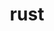 ---
title: "rust"
layout: cache
categories: [package, develop-2023-06-25]
meta: {"versions": ["1.70.0"], "compilers": ["gcc@=11.1.0", "gcc@=11.3.0"], "oss": ["ubuntu20.04", "ubuntu22.04"], "platforms": ["linux"], "targets": ["ppc64le", "x86_64", "x86_64_v3"], "stacks": ["e4s", "e4s-oneapi", "e4s-power", "ml-linux-x86_64-cpu", "ml-linux-x86_64-cuda", "ml-linux-x86_64-rocm", "root"], "num_specs": 4, "num_specs_by_stack": {"e4s": 1, "root": 4, "ml-linux-x86_64-rocm": 1, "ml-linux-x86_64-cpu": 1, "ml-linux-x86_64-cuda": 1, "e4s-power": 1, "e4s-oneapi": 1}}
spec_details: [{"hash": "nd2c4yzadipbpc7bw7dxgtyrgnzhacvb", "compiler": "gcc@=11.1.0", "versions": ["1.70.0"], "os": "ubuntu20.04", "platform": "linux", "target": "x86_64_v3", "variants": ["~analysis", "build_system=generic", "+clippy", "~docs", "+rustfmt", "+src"], "stacks": ["e4s", "root"], "size": "-", "tarball": "https://binaries.spack.io/releases/develop-2023-06-25/build_cache/linux-ubuntu20.04-x86_64_v3/gcc-11.1.0/rust-1.70.0/linux-ubuntu20.04-x86_64_v3-gcc-11.1.0-rust-1.70.0-nd2c4yzadipbpc7bw7dxgtyrgnzhacvb.spack"}, {"hash": "ayahattwyoiqxsbq5efpife3penykzcr", "compiler": "gcc@=11.3.0", "versions": ["1.70.0"], "os": "ubuntu22.04", "platform": "linux", "target": "x86_64_v3", "variants": ["~analysis", "build_system=generic", "+clippy", "~docs", "+rustfmt", "+src"], "stacks": ["ml-linux-x86_64-rocm", "ml-linux-x86_64-cpu", "root", "ml-linux-x86_64-cuda"], "size": "-", "tarball": "https://binaries.spack.io/releases/develop-2023-06-25/build_cache/linux-ubuntu22.04-x86_64_v3/gcc-11.3.0/rust-1.70.0/linux-ubuntu22.04-x86_64_v3-gcc-11.3.0-rust-1.70.0-ayahattwyoiqxsbq5efpife3penykzcr.spack"}, {"hash": "v2gcyqbmoo33qrmsn4cnvxymgnes2o5o", "compiler": "gcc@=11.1.0", "versions": ["1.70.0"], "os": "ubuntu20.04", "platform": "linux", "target": "ppc64le", "variants": ["~analysis", "build_system=generic", "+clippy", "~docs", "+rustfmt", "+src"], "stacks": ["e4s-power", "root"], "size": "-", "tarball": "https://binaries.spack.io/releases/develop-2023-06-25/build_cache/linux-ubuntu20.04-ppc64le/gcc-11.1.0/rust-1.70.0/linux-ubuntu20.04-ppc64le-gcc-11.1.0-rust-1.70.0-v2gcyqbmoo33qrmsn4cnvxymgnes2o5o.spack"}, {"hash": "fu7a653a2gihrbhfr647kim6ri5tqjh2", "compiler": "gcc@=11.1.0", "versions": ["1.70.0"], "os": "ubuntu20.04", "platform": "linux", "target": "x86_64", "variants": ["~analysis", "build_system=generic", "+clippy", "~docs", "+rustfmt", "+src"], "stacks": ["e4s-oneapi", "root"], "size": "-", "tarball": "https://binaries.spack.io/releases/develop-2023-06-25/build_cache/linux-ubuntu20.04-x86_64/gcc-11.1.0/rust-1.70.0/linux-ubuntu20.04-x86_64-gcc-11.1.0-rust-1.70.0-fu7a653a2gihrbhfr647kim6ri5tqjh2.spack"}]
---